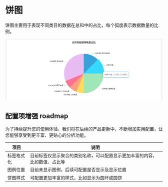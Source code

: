# 饼图

饼图主要用于表现不同类目的数据在总和中的占比，每个弧度表示数据数量的比例。

![饼图示例](./images/pie-demo.png)

## 配置项增强 roadmap

为了持续提升您的使用体验，我们将在后续的产品更新中，不断增加实用配置，让您能够享受到更丰富、更贴心的分析功能。

| 项目       | 说明                                                         |
|------------|--------------------------------------------------------------|
| 标签格式化  | 目前标签仅显示聚合的类别名称，可以配置显示更加丰富的内容，比如数值、占比等               |
| 图例位置  | 目前未显示图例，后续可配置是否显示及显示位置 |
| 饼图样式  | 可配置更加丰富的样式，比如显示为圆环或圆饼 |
